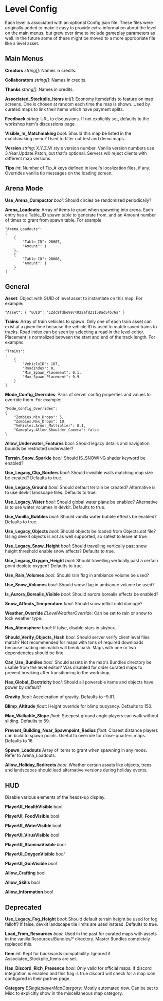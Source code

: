Level Config
============

Each level is associated with an optional Config.json file. These files were originally added to make it easy to provide extra information about the level on the main menus, but grew over time to include gameplay parameters as well. In the future some of these might be moved to a more appropriate file like a level asset.

Main Menus
----------

__Creators__ _string[]_: Names in credits.

__Collaborators__ _string[]_: Names in credits.

__Thanks__ _string[]_: Names in credits.

__Associated_Stockpile_Items__ _int[]_: Economy itemdefids to feature on map screens. One is chosen at random each time the map is shown. Used by curated maps to link their items which have payment splits.

__Feedback__ _string_: URL to discussions. If not explicitly set, defaults to the workshop item's discussions page.

__Visible_In_Matchmaking__ _bool_: Should this map be listed in the matchmaking menu? Used to filter out test and demo maps.

__Version__ _string_: X.Y.Z.W style version number. Vanilla version numbers use 3.Year.Update.Patch, but that's optional. Servers will reject clients with different map versions.

__Tips__ _int_: Number of Tip_# keys defined in level's localization files, if any. Overrides vanilla tip messages on the loading screen.

Arena Mode
----------

__Use_Arena_Compactor__ _bool_: Should circles be randomized periodically?

__Arena_Loadouts__: Array of items to grant when spawning into arena. Each entry has a Table_ID spawn table to generate from, and an Amount number of times to grant from spawn table. For example:

	"Arena_Loadouts":
	[
		{
			"Table_ID": 28007,
			"Amount": 1
		},
		{
			"Table_ID": 28008,
			"Amount": 1
		}
	]

General
-------

__Asset__: Object with GUID of level asset to instantiate on this map. For example:

	"Asset": { "GUID": "12dc9fdbe9974022afd21158ad54b76a" }

__Trains__: Array of train vehicles to spawn. Only one of each train asset can exist at a given time because the vehicle ID is used to match saved trains to tracks. Road index can be seen by selecting a road in the level editor. Placement is normalized between the start and end of the track length. For example:

	"Trains":
	[
		{
			"VehicleID": 187,
			"RoadIndex": 0,
			"Min_Spawn_Placement": 0.1,
			"Max_Spawn_Placement": 0.9
		}
	]

__Mode_Config_Overrides__: Pairs of server config properties and values to override them. For example:

	"Mode_Config_Overrides":
	{
		"Zombies.Min_Drops": 5,
		"Zombies.Max_Drops": 10,
		"Vehicles.Armor_Multiplier": 0.1,
		"Gameplay.Allow_Shoulder_Camera": false
	}

__Allow_Underwater_Features__ _bool_: Should legacy details and navigation bounds be restricted underwater?

__Terrain_Snow_Sparkle__ _bool_: Should IS_SNOWING shader keyword be enabled?

__Use_Legacy_Clip_Borders__ _bool_: Should invisible walls matching map size be created? Defaults to true.

__Use_Legacy_Ground__ _bool_: Should default terrain be created? Alternative is to use devkit landscape tiles. Defaults to true.

__Use_Legacy_Water__ _bool_: Should global water plane be enabled? Alternative is to use water volumes in devkit. Defaults to true.

__Use_Vanilla_Bubbles__ _bool_: Should vanilla water bubble effects be enabled? Defaults to true.

__Use_Legacy_Objects__ _bool_: Should objects be loaded from Objects.dat file? Using devkit objects is not as well supported, so safest to leave at true.

__Use_Legacy_Snow_Height__ _bool_: Should travelling vertically past snow height threshold enable snow effects? Defaults to true.

__Use_Legacy_Oxygen_Height__ _bool_: Should travelling vertically past a certain point deplete oxygen? Defaults to true.

__Use_Rain_Volumes__ _bool_: Should rain flag in ambiance volume be used?

__Use_Snow_Volumes__ _bool_: Should snow flag in ambiance volume be used?

__Is_Aurora_Borealis_Visible__ _bool_: Should aurora borealis effects be enabled?

__Snow_Affects_Temperature__ _bool_: Should snow inflict cold damage?

__Weather_Override__ _ELevelWeatherOverride_: Can be set to rain or snow to lock weather type.

__Has_Atmosphere__ _bool_: If false, disable stars in skybox.

__Should_Verify_Objects_Hash__ _bool_: Should server verify client level files match? Not recommended for maps with tons of required downloads because loading mismatch will break hash. Maps with one or two dependencies should be fine.

__Can_Use_Bundles__ _bool_: Should assets in the map's Bundles directory be usable from the level editor? Was disabled for older curated maps to prevent breaking after transitioning to the workshop.

__Has_Global_Electricity__ _bool_: Should all powerable items and objects have power by default?

__Gravity__ _float_: Acceleration of gravity. Defaults to -9.81.

__Blimp_Altitude__ _float_: Height override for blimp buoyancy. Defaults to 150.

__Max_Walkable_Slope__ _float_: Steepest ground angle players can walk without sliding. Defaults to 59.

__Prevent_Building_Near_Spawnpoint_Radius__ _float_: Closest distance players can build to spawn points. Useful to override for close-quarters maps. Defaults to 16.

__Spawn_Loadouts__ Array of items to grant when spawning in any mode. Refer to Arena_Loadouts.

__Allow_Holiday_Redirects__ _bool_: Whether certain assets like objects, trees and landscapes should load alternative versions during holiday events.

HUD
---

Disable various elements of the heads-up display.

__PlayerUI_HealthVisible__ bool

__PlayerUI_FoodVisible__ bool

__PlayerUI_WaterVisible__ bool

__PlayerUI_VirusVisible__ bool

__PlayerUI_StaminaVisible__ bool

__PlayerUI_OxygenVisible__ _bool_

__PlayerUI_GunVisible__ _bool_

__Allow_Crafting__ bool

__Allow_Skills__ bool

__Allow_Information__ bool

Deprecated
----------

__Use_Legacy_Fog_Height__ _bool_: Should default terrain height be used for fog falloff? If false, devkit landscape tile limits are used instead. Defaults to true.

__Load_From_Resources__ _bool_: Used in the past for curated maps with assets in the vanilla Resources/Bundles/* directory. Master Bundles completely replaced this.

__Item__ _int_: Kept for backwards compatibility. Ignored if Associated_Stockpile_Items are set.

__Has_Discord_Rich_Presence__ _bool_: Only valid for official maps. If discord integration is enabled and this flag is true discord will check for a map icon configured in their partner page.

__Category__ _ESingleplayerMapCategory_: Mostly automated now. Can be set to Misc to explicitly show in the miscellaneous map category.
